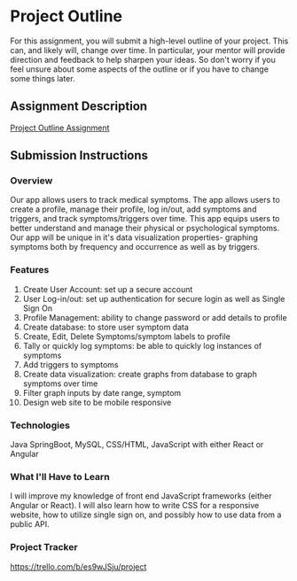# Project Outline
For this assignment, you will submit a high-level outline of your project. This can, and likely will, change over time. In particular, your mentor will provide direction and feedback to help sharpen your ideas. So don't worry if you feel unsure about some aspects of the outline or if you have to change some things later.

## Assignment Description
[Project Outline Assignment](https://education.launchcode.org/liftoff/modules/assignments/project-outline)

## Submission Instructions

### Overview
Our app allows users to track medical symptoms. The app allows users to create a profile, manage their profile, log in/out, add symptoms and triggers, and track symptoms/triggers over time. This app equips users to better understand and manage their physical or psychological symptoms. Our app will be unique in it's data visualization properties- graphing symptoms both by frequency and occurrence as well as by triggers.

### Features
1) Create User Account: set up a secure account
2) User Log-in/out: set up authentication for secure login as well as Single Sign On
3) Profile Management: ability to change password or add details to profile
4) Create database: to store user symptom data
5) Create, Edit, Delete Symptoms/symptom labels to profile
6) Tally or quickly log symptoms: be able to quickly log instances of symptoms
7) Add triggers to symptoms
8) Create data visualization: create graphs from database to graph symptoms over time
9) Filter graph inputs by date range, symptom
10) Design web site to be mobile responsive

### Technologies
Java SpringBoot, MySQL, CSS/HTML, JavaScript with either React or Angular

### What I'll Have to Learn
I will improve my knowledge of front end JavaScript frameworks (either Angular or React). I will also learn how to write CSS for a responsive website, how to utilize single sign on, and possibly how to use data from a public API.

### Project Tracker
https://trello.com/b/es9wJSju/project

